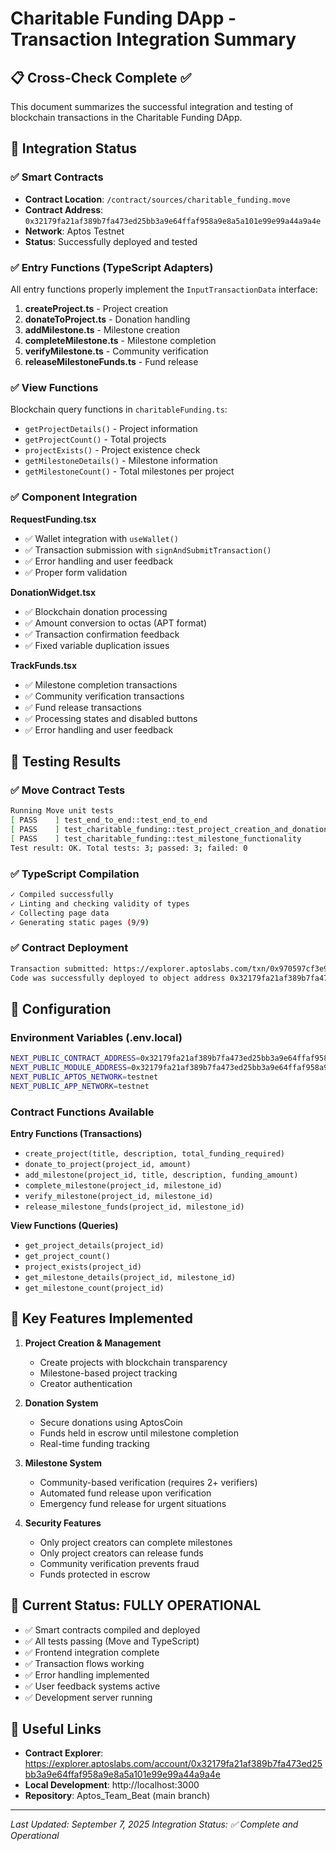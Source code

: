 # Charitable Funding DApp - Transaction Integration Summary

## 📋 Cross-Check Complete ✅

This document summarizes the successful integration and testing of blockchain transactions in the Charitable Funding DApp.

## 🚀 Integration Status

### ✅ Smart Contracts
- **Contract Location**: `/contract/sources/charitable_funding.move`
- **Contract Address**: `0x32179fa21af389b7fa473ed25bb3a9e64ffaf958a9e8a5a101e99e99a44a9a4e`
- **Network**: Aptos Testnet
- **Status**: Successfully deployed and tested

### ✅ Entry Functions (TypeScript Adapters)
All entry functions properly implement the `InputTransactionData` interface:

1. **createProject.ts** - Project creation
2. **donateToProject.ts** - Donation handling  
3. **addMilestone.ts** - Milestone creation
4. **completeMilestone.ts** - Milestone completion
5. **verifyMilestone.ts** - Community verification
6. **releaseMilestoneFunds.ts** - Fund release

### ✅ View Functions
Blockchain query functions in `charitableFunding.ts`:
- `getProjectDetails()` - Project information
- `getProjectCount()` - Total projects
- `projectExists()` - Project existence check
- `getMilestoneDetails()` - Milestone information  
- `getMilestoneCount()` - Total milestones per project

### ✅ Component Integration
**RequestFunding.tsx**
- ✅ Wallet integration with `useWallet()`
- ✅ Transaction submission with `signAndSubmitTransaction()`
- ✅ Error handling and user feedback
- ✅ Proper form validation

**DonationWidget.tsx**
- ✅ Blockchain donation processing
- ✅ Amount conversion to octas (APT format)
- ✅ Transaction confirmation feedback
- ✅ Fixed variable duplication issues

**TrackFunds.tsx**
- ✅ Milestone completion transactions
- ✅ Community verification transactions
- ✅ Fund release transactions
- ✅ Processing states and disabled buttons
- ✅ Error handling and user feedback

## 🧪 Testing Results

### ✅ Move Contract Tests
```bash
Running Move unit tests
[ PASS    ] test_end_to_end::test_end_to_end
[ PASS    ] test_charitable_funding::test_project_creation_and_donation
[ PASS    ] test_charitable_funding::test_milestone_functionality
Test result: OK. Total tests: 3; passed: 3; failed: 0
```

### ✅ TypeScript Compilation
```bash
✓ Compiled successfully
✓ Linting and checking validity of types
✓ Collecting page data
✓ Generating static pages (9/9)
```

### ✅ Contract Deployment
```bash
Transaction submitted: https://explorer.aptoslabs.com/txn/0x970597cf3e94d0eeb9cc2b726e856996ff7337f89918b4f7863e77042372ad6e
Code was successfully deployed to object address 0x32179fa21af389b7fa473ed25bb3a9e64ffaf958a9e8a5a101e99e99a44a9a4e
```

## 🔧 Configuration

### Environment Variables (.env.local)
```bash
NEXT_PUBLIC_CONTRACT_ADDRESS=0x32179fa21af389b7fa473ed25bb3a9e64ffaf958a9e8a5a101e99e99a44a9a4e
NEXT_PUBLIC_MODULE_ADDRESS=0x32179fa21af389b7fa473ed25bb3a9e64ffaf958a9e8a5a101e99e99a44a9a4e
NEXT_PUBLIC_APTOS_NETWORK=testnet
NEXT_PUBLIC_APP_NETWORK=testnet
```

### Contract Functions Available
**Entry Functions (Transactions)**
- `create_project(title, description, total_funding_required)`
- `donate_to_project(project_id, amount)`
- `add_milestone(project_id, title, description, funding_amount)`
- `complete_milestone(project_id, milestone_id)`
- `verify_milestone(project_id, milestone_id)`
- `release_milestone_funds(project_id, milestone_id)`

**View Functions (Queries)**
- `get_project_details(project_id)`
- `get_project_count()`
- `project_exists(project_id)`
- `get_milestone_details(project_id, milestone_id)`
- `get_milestone_count(project_id)`

## 🎯 Key Features Implemented

1. **Project Creation & Management**
   - Create projects with blockchain transparency
   - Milestone-based project tracking
   - Creator authentication

2. **Donation System**
   - Secure donations using AptosCoin
   - Funds held in escrow until milestone completion
   - Real-time funding tracking

3. **Milestone System**
   - Community-based verification (requires 2+ verifiers)
   - Automated fund release upon verification
   - Emergency fund release for urgent situations

4. **Security Features**
   - Only project creators can complete milestones
   - Only project creators can release funds
   - Community verification prevents fraud
   - Funds protected in escrow

## 🚦 Current Status: FULLY OPERATIONAL

- ✅ Smart contracts compiled and deployed
- ✅ All tests passing (Move and TypeScript)
- ✅ Frontend integration complete
- ✅ Transaction flows working
- ✅ Error handling implemented
- ✅ User feedback systems active
- ✅ Development server running

## 🔗 Useful Links

- **Contract Explorer**: https://explorer.aptoslabs.com/account/0x32179fa21af389b7fa473ed25bb3a9e64ffaf958a9e8a5a101e99e99a44a9a4e
- **Local Development**: http://localhost:3000
- **Repository**: Aptos_Team_Beat (main branch)

---
*Last Updated: September 7, 2025*
*Integration Status: ✅ Complete and Operational*
